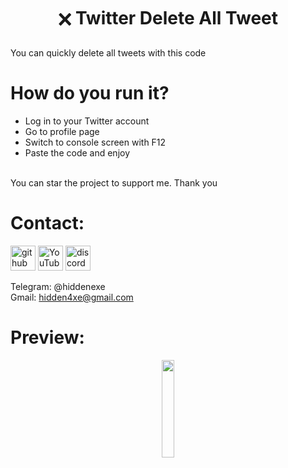 <div align="center">
  <h1>🗙 Twitter Delete All Tweet</h1>
</div>

You can quickly delete all tweets with this code

# How do you run it?
 - Log in to your Twitter account
 - Go to profile page
 - Switch to console screen with F12
 - Paste the code and enjoy

<br>
You can star the project to support me. Thank you
<br>

# Contact:

[<img src='https://cdn.jsdelivr.net/npm/simple-icons@3.0.1/icons/github.svg' alt='github' height='40'>](https://github.com/hiddenexee)  [<img src='https://cdn.jsdelivr.net/npm/simple-icons@3.0.1/icons/youtube.svg' alt='YouTube' height='40'>](https://www.youtube.com/@hidden4xe)  [<img src='https://cdn.jsdelivr.net/npm/simple-icons@3.0.1/icons/discord.svg' alt='discord' height='40'>](https://discord.com/users/1213658859185381387)


Telegram: @hiddenexe
<br>
Gmail: hidden4xe@gmail.com
 
# Preview:

<div align="center">
      <a href="https://streamable.com/we3d22">
         <img src="https://png.pngtree.com/png-vector/20221018/ourmid/pngtree-youtube-social-media-round-icon-png-image_6315993.png" style="width:20%;">
      </a>
</div>



